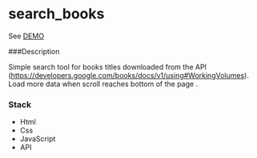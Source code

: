 # search_books

See [DEMO](https://tomaszdaniel.github.io/search_books/)

###Description

Simple search tool for books titles downloaded from the API (https://developers.google.com/books/docs/v1/using#WorkingVolumes). Load more data when scroll reaches bottom of the page .

### Stack
- Html
- Css
- JavaScript
- API
